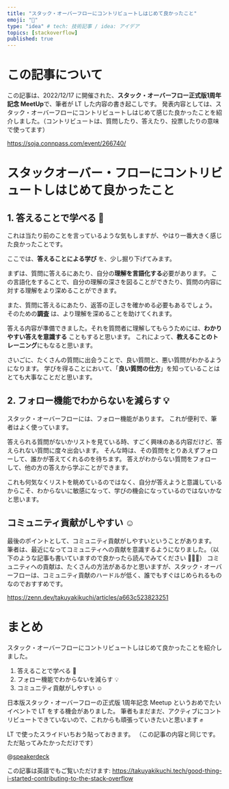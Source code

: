 ```yaml
---
title: "スタック・オーバーフローにコントリビュートしはじめて良かったこと"
emoji: "🐣"
type: "idea" # tech: 技術記事 / idea: アイデア
topics: [stackoverflow]
published: true
---
```

# この記事について

この記事は、2022/12/17 に開催された、**スタック・オーバーフロー正式版1周年記念 MeetUp**で、筆者が LT した内容の書き起こしです。
発表内容としては、スタック・オーバーフローにコントリビュートしはじめて感じた良かったことを紹介しました。（コントリビュートは、質問したり、答えたり、投票したりの意味で使ってます）

https://soja.connpass.com/event/266740/

# スタックオーバー・フローにコントリビュートしはじめて良かったこと

## 1. 答えることで学べる 📖

これは当たり前のことを言っているような気もしますが、やはり一番大きく感じた良かったことです。

ここでは、**答えることによる学び** を、少し掘り下げてみます。

まずは、質問に答えるにあたり、自分の**理解を言語化する**必要があります。
この言語化をすることで、自分の理解の深さを図ることができたり、質問の内容に対する理解をより深めることができます。

また、質問に答えるにあたり、返答の正しさを確かめる必要もあるでしょう。
そのための**調査** は、より理解を深めることを助けてくれます。

答える内容が準備できました。それを質問者に理解してもらうためには、**わかりやすい答えを意識する** こともすると思います。
これによって、**教えることのトレーニング**にもなると思います。

さいごに、たくさんの質問に出会うことで、良い質問と、悪い質問がわかるようになります。
学びを得ることにおいて、「**良い質問の仕方**」を知っていることはとても大事なことだと思います。

## 2. フォロー機能でわからないを減らす 💡

スタック・オーバーフローには、フォロー機能があります。
これが便利で、筆者はよく使っています。

答えられる質問がないかリストを見ている時、すごく興味のある内容だけど、答えられない質問に度々出会います。
そんな時は、その質問をとりあえずフォローして、誰かが答えてくれるのを待ちます。
答えがわからない質問をフォローして、他の方の答えから学ぶことができます。

これも何気なくリストを眺めているのではなく、自分が答えようと意識しているからこそ、わからないに敏感になって、学びの機会になっているのではないかなと思います。

## コミュニティ貢献がしやすい ☺️

最後のポイントとして、コミュニティ貢献がしやすいということがあります。
筆者は、最近になってコミュニティへの貢献を意識するようになりました。（以下のような記事も書いていますので良かったら読んでみてください 🙇🏻‍♂️）
コミュニティへの貢献は、たくさんの方法があるかと思いますが、スタック・オーバーフローは、コミュニティ貢献のハードルが低く、誰でもすぐはじめられるものなのでおすすめです。

https://zenn.dev/takuyakikuchi/articles/a663c523823251

# まとめ

スタック・オーバーフローにコントリビュートしはじめて良かったことを紹介しました。

1. 答えることで学べる 📖
2. フォロー機能でわからないを減らす 💡
3. コミュニティ貢献がしやすい ☺️

日本版スタック・オーバーフローの正式版 1周年記念 Meetup というおめでたいイベントで LT をする機会がありました。
筆者もまだまだ、アクティブにコントリビュートできていないので、これからも頑張っていきたいと思います ✊

LT で使ったスライドいちおう貼っておきます。
（この記事の内容と同じです。ただ貼ってみたかっただけです）

@[speakerdeck](7ef26e05317446c4a0a76b6c10b2b637)

この記事は英語でもご覧いただけます: https://takuyakikuchi.tech/good-thing-i-started-contributing-to-the-stack-overflow